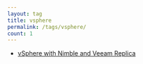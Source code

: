 ```yaml
---
layout: tag
title: vsphere
permalink: /tags/vsphere/
count: 1
---
```


- [vSphere with Nimble and Veeam Replica](https://networkingdream.com/server/vsphere-with-nimble-and-veeam-replica/)
